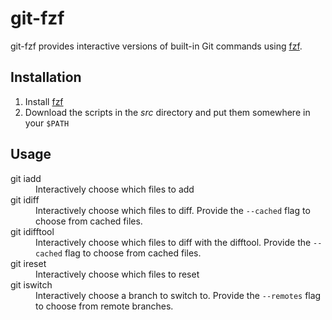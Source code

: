 # git-fzf

git-fzf provides interactive versions of built-in Git commands using
[fzf](https://github.com/junegunn/fzf).

## Installation

1. Install [fzf](https://github.com/junegunn/fzf)
2. Download the scripts in the *src* directory and put them somewhere in your
   `$PATH`

## Usage

<dl>
  <dt>
    git iadd
  </dt>
  <dd>
    Interactively choose which files to add
  </dd>

  <dt>
    git idiff
  </dt>
  <dd>
    Interactively choose which files to diff. Provide the <code>--cached</code>
    flag to choose from cached files.
  </dd>

  <dt>
    git idifftool
  </dt>
  <dd>
    Interactively choose which files to diff with the difftool. Provide the
    <code>--cached</code> flag to choose from cached files.
  </dd>

  <dt>
    git ireset
  </dt>
  <dd>
    Interactively choose which files to reset
  </dd>

  <dt>
    git iswitch
  </dt>
  <dd>
    Interactively choose a branch to switch to. Provide the
    <code>--remotes</code> flag to choose from remote branches.
  </dd>
</dl>
